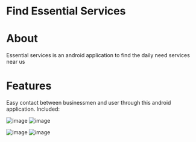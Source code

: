 # Find Essential Services

# About
Essential services is an android application to find the daily need services near us

# Features
Easy contact between businessmen and user through this android application.
Included:

![image](https://user-images.githubusercontent.com/83755934/156882213-d6231fdb-51cf-4777-8430-a82db74e6070.png)
![image](https://user-images.githubusercontent.com/83755934/156882252-c45b7909-5742-4ecb-8809-904ce8a0641d.png)

![image](https://user-images.githubusercontent.com/83755934/156882274-58a32699-64f9-441b-b26b-30d497593267.png)
![image](https://user-images.githubusercontent.com/83755934/156882292-90dde9d0-d5aa-4fe5-abd6-3bd1ede28654.png)

